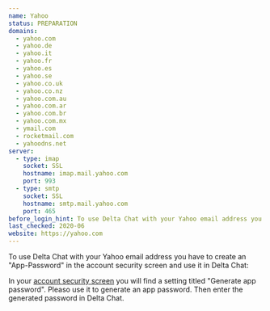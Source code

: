 ```yaml
---
name: Yahoo
status: PREPARATION
domains: 
  - yahoo.com
  - yahoo.de
  - yahoo.it
  - yahoo.fr
  - yahoo.es
  - yahoo.se
  - yahoo.co.uk
  - yahoo.co.nz
  - yahoo.com.au
  - yahoo.com.ar
  - yahoo.com.br
  - yahoo.com.mx
  - ymail.com
  - rocketmail.com
  - yahoodns.net
server:
  - type: imap
    socket: SSL
    hostname: imap.mail.yahoo.com
    port: 993
  - type: smtp
    socket: SSL
    hostname: smtp.mail.yahoo.com
    port: 465
before_login_hint: To use Delta Chat with your Yahoo email address you have to create an "App-Password" in the account security screen.
last_checked: 2020-06
website: https://yahoo.com
---
```


To use Delta Chat with your Yahoo email address you have to create an "App-Password" in the account security screen and use it in Delta Chat:

In your [account security screen](https://login.yahoo.com/account/security) you will find a setting titled "Generate app password". Pleaso use it to generate an app password. Then enter the generated password in Delta Chat.
